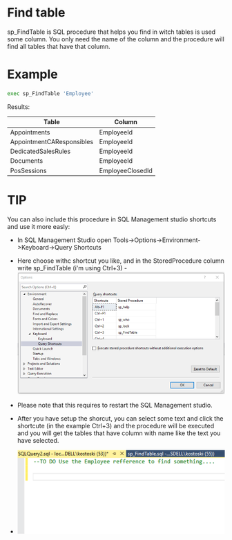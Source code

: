 # Find table
sp_FindTable is SQL procedure that helps you find in witch tables is used some column. You only need the name of the column and the procedure will find all tables that have that column.

# Example

```sh
exec sp_FindTable 'Employee'
```
Results:

| Table | Column |
| ------ | ------ |
| Appointments | EmployeeId |
| AppointmentCAResponsibles | EmployeeId |
| DedicatedSalesRules | EmployeeId |
| Documents | EmployeeId |
| PosSessions | EmployeeClosedId |

# TIP
You can also include this procedure in SQL Management studio shortcuts and use it more easly:
  - In SQL Management Studio open Tools->Options->Environment->Keyboard->Query Shortcuts
  - Here choose withc shortcut you like, and in the StoredProcedure column write sp_FindTable (i'm using Ctrl+3)
  -![shortcustsExample](https://raw.githubusercontent.com/stevcooo/SQL/master/Resources/sqlQueryShortcuts.png)
 - Please note that this requires to restart the SQL Management studio.
 - After you have setup the shorcut, you can select some text and click the shortcute (in the example Ctrl+3) and the procedure will be executed and you will get the tables that have column with name like the text you have selected.
 
- ![sample](https://raw.githubusercontent.com/stevcooo/SQL/master/Resources/sample.gif)
